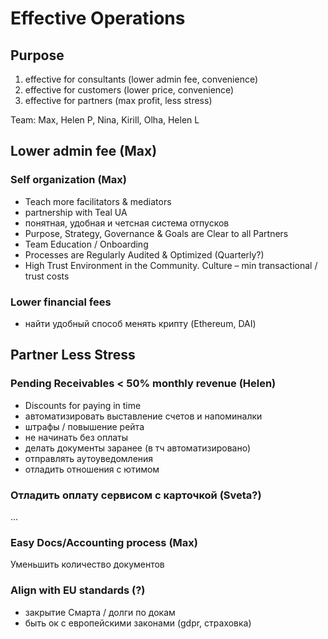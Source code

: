 # Effective Operations

## Purpose

1. effective for consultants \(lower admin fee, convenience\)
2. effective for customers \(lower price, convenience\)
3. effective for partners \(max profit, less stress\)

Team: Max, Helen P, Nina, Kirill, Olha, Helen L

## Lower admin fee \(Max\)

### Self organization \(Max\)

* Teach more facilitators & mediators
* partnership with Teal UA
* понятная, удобная и четсная система отпусков
* Purpose, Strategy, Governance & Goals are Clear to all Partners
* Team Education / Onboarding
* Processes are Regularly Audited & Optimized \(Quarterly?\)
* High Trust Environment in the Community. Culture – min transactional / trust costs

### Lower financial fees

* найти удобный способ менять крипту \(Ethereum, DAI\)

## Partner Less Stress

### Pending Receivables &lt; 50% monthly revenue \(Helen\)

* Discounts for paying in time
* автоматизировать выставление счетов и напоминалки
* штрафы / повышение рейта
* не начинать без оплаты
* делать документы заранее \(в тч автоматизировано\)
* отправлять аутоуведомления
* отладить отношения с ютимом

### Отладить оплату сервисом с карточкой \(Sveta?\)

...

### Easy Docs/Accounting process \(Max\)

Уменьшить количество документов

### Align with EU standards \(?\)

* закрытие Смарта / долги по докам
* быть ок с европейскими законами \(gdpr, страховка\)

